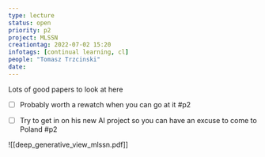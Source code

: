 ```yaml
---
type: lecture
status: open
priority: p2
project: MLSSN
creationtag: 2022-07-02 15:20
infotags: [continual learning, cl]
people: "Tomasz Trzcinski"
date:
---
```



Lots of good papers to look at here

- [ ] Probably worth a rewatch when you can go at it #p2

- [ ] Try to get in on his new AI project so you can have an excuse to come to Poland #p2


![[deep_generative_view_mlssn.pdf]]